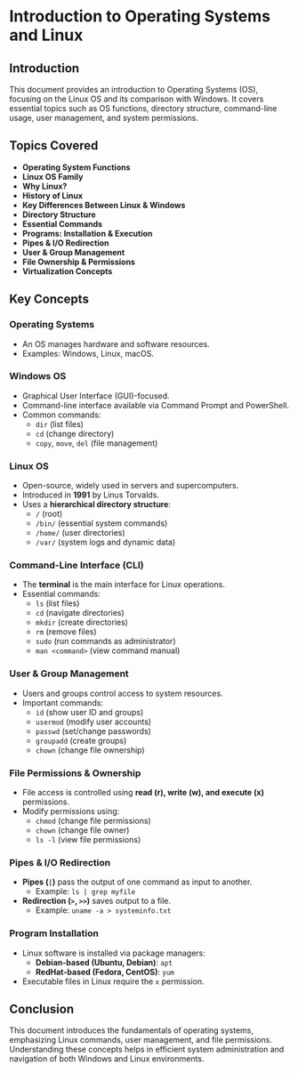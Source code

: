 # Introduction to Operating Systems and Linux

## Introduction
This document provides an introduction to Operating Systems (OS), focusing on the Linux OS and its comparison with Windows. It covers essential topics such as OS functions, directory structure, command-line usage, user management, and system permissions.

## Topics Covered
- **Operating System Functions**
- **Linux OS Family**
- **Why Linux?**
- **History of Linux**
- **Key Differences Between Linux & Windows**
- **Directory Structure**
- **Essential Commands**
- **Programs: Installation & Execution**
- **Pipes & I/O Redirection**
- **User & Group Management**
- **File Ownership & Permissions**
- **Virtualization Concepts**

## Key Concepts

### **Operating Systems**
- An OS manages hardware and software resources.
- Examples: Windows, Linux, macOS.

### **Windows OS**
- Graphical User Interface (GUI)-focused.
- Command-line interface available via Command Prompt and PowerShell.
- Common commands:
  - `dir` (list files)
  - `cd` (change directory)
  - `copy`, `move`, `del` (file management)

### **Linux OS**
- Open-source, widely used in servers and supercomputers.
- Introduced in **1991** by Linus Torvalds.
- Uses a **hierarchical directory structure**:
  - `/` (root)
  - `/bin/` (essential system commands)
  - `/home/` (user directories)
  - `/var/` (system logs and dynamic data)

### **Command-Line Interface (CLI)**
- The **terminal** is the main interface for Linux operations.
- Essential commands:
  - `ls` (list files)
  - `cd` (navigate directories)
  - `mkdir` (create directories)
  - `rm` (remove files)
  - `sudo` (run commands as administrator)
  - `man <command>` (view command manual)

### **User & Group Management**
- Users and groups control access to system resources.
- Important commands:
  - `id` (show user ID and groups)
  - `usermod` (modify user accounts)
  - `passwd` (set/change passwords)
  - `groupadd` (create groups)
  - `chown` (change file ownership)

### **File Permissions & Ownership**
- File access is controlled using **read (r), write (w), and execute (x)** permissions.
- Modify permissions using:
  - `chmod` (change file permissions)
  - `chown` (change file owner)
  - `ls -l` (view file permissions)

### **Pipes & I/O Redirection**
- **Pipes (`|`)** pass the output of one command as input to another.
  - Example: `ls | grep myfile`
- **Redirection (`>`, `>>`)** saves output to a file.
  - Example: `uname -a > systeminfo.txt`

### **Program Installation**
- Linux software is installed via package managers:
  - **Debian-based (Ubuntu, Debian)**: `apt`
  - **RedHat-based (Fedora, CentOS)**: `yum`
- Executable files in Linux require the `x` permission.

## Conclusion
This document introduces the fundamentals of operating systems, emphasizing Linux commands, user management, and file permissions. Understanding these concepts helps in efficient system administration and navigation of both Windows and Linux environments.
